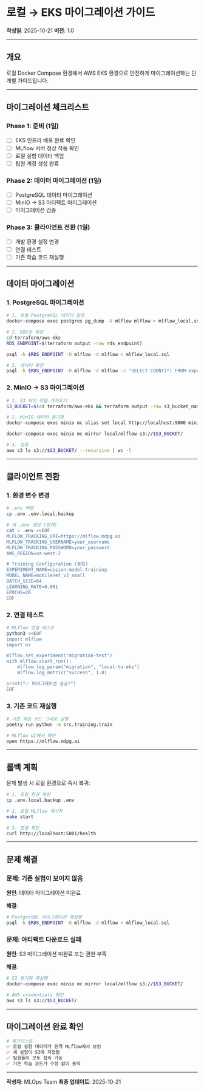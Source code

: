 # 로컬 → EKS 마이그레이션 가이드

**작성일**: 2025-10-21
**버전**: 1.0

---

## 개요

로컬 Docker Compose 환경에서 AWS EKS 환경으로 안전하게 마이그레이션하는 단계별 가이드입니다.

---

## 마이그레이션 체크리스트

### Phase 1: 준비 (1일)

- [ ] EKS 인프라 배포 완료 확인
- [ ] MLflow 서버 정상 작동 확인
- [ ] 로컬 실험 데이터 백업
- [ ] 팀원 계정 생성 완료

### Phase 2: 데이터 마이그레이션 (1일)

- [ ] PostgreSQL 데이터 마이그레이션
- [ ] MinIO → S3 아티팩트 마이그레이션
- [ ] 마이그레이션 검증

### Phase 3: 클라이언트 전환 (1일)

- [ ] 개발 환경 설정 변경
- [ ] 연결 테스트
- [ ] 기존 학습 코드 재실행

---

## 데이터 마이그레이션

### 1. PostgreSQL 마이그레이션

```bash
# 1. 로컬 PostgreSQL 데이터 덤프
docker-compose exec postgres pg_dump -U mlflow mlflow > mlflow_local.sql

# 2. RDS로 복원
cd terraform/aws-eks
RDS_ENDPOINT=$(terraform output -raw rds_endpoint)

psql -h $RDS_ENDPOINT -U mlflow -d mlflow < mlflow_local.sql

# 3. 데이터 확인
psql -h $RDS_ENDPOINT -U mlflow -d mlflow -c "SELECT COUNT(*) FROM experiments;"
```

### 2. MinIO → S3 마이그레이션

```bash
# 1. S3 버킷 이름 가져오기
S3_BUCKET=$(cd terraform/aws-eks && terraform output -raw s3_bucket_name)

# 2. MinIO 데이터 동기화
docker-compose exec minio mc alias set local http://localhost:9000 minio minio123

docker-compose exec minio mc mirror local/mlflow s3://$S3_BUCKET/

# 3. 검증
aws s3 ls s3://$S3_BUCKET/ --recursive | wc -l
```

---

## 클라이언트 전환

### 1. 환경 변수 변경

```bash
# .env 백업
cp .env .env.local.backup

# 새 .env 생성 (원격)
cat > .env <<EOF
MLFLOW_TRACKING_URI=https://mlflow.mdpg.ai
MLFLOW_TRACKING_USERNAME=your_username
MLFLOW_TRACKING_PASSWORD=your_password
AWS_REGION=us-west-2

# Training Configuration (동일)
EXPERIMENT_NAME=vision-model-training
MODEL_NAME=mobilenet_v3_small
BATCH_SIZE=64
LEARNING_RATE=0.001
EPOCHS=20
EOF
```

### 2. 연결 테스트

```bash
# MLflow 연결 테스트
python3 <<EOF
import mlflow
import os

mlflow.set_experiment("migration-test")
with mlflow.start_run():
    mlflow.log_param("migration", "local-to-eks")
    mlflow.log_metric("success", 1.0)

print("✅ 마이그레이션 성공!")
EOF
```

### 3. 기존 코드 재실행

```bash
# 기존 학습 코드 그대로 실행
poetry run python -m src.training.train

# MLflow UI에서 확인
open https://mlflow.mdpg.ai
```

---

## 롤백 계획

문제 발생 시 로컬 환경으로 즉시 복귀:

```bash
# 1. 로컬 환경 복원
cp .env.local.backup .env

# 2. 로컬 MLflow 재시작
make start

# 3. 연결 확인
curl http://localhost:5001/health
```

---

## 문제 해결

### 문제: 기존 실험이 보이지 않음

**원인**: 데이터 마이그레이션 미완료

**해결**:
```bash
# PostgreSQL 마이그레이션 재실행
psql -h $RDS_ENDPOINT -U mlflow -d mlflow < mlflow_local.sql
```

### 문제: 아티팩트 다운로드 실패

**원인**: S3 마이그레이션 미완료 또는 권한 부족

**해결**:
```bash
# S3 동기화 재실행
docker-compose exec minio mc mirror local/mlflow s3://$S3_BUCKET/

# AWS credentials 확인
aws s3 ls s3://$S3_BUCKET/
```

---

## 마이그레이션 완료 확인

```bash
# 체크리스트
✅ 로컬 실험 데이터가 원격 MLflow에서 보임
✅ 새 실험이 S3에 저장됨
✅ 팀원들이 모두 접속 가능
✅ 기존 학습 코드가 수정 없이 동작
```

---

**작성자**: MLOps Team
**최종 업데이트**: 2025-10-21
